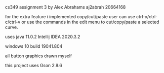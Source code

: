 cs349 assignment 3 by Alex Abrahams
aj2abrah
20664168

for the extra feature i implemented copy/cut/paste
user can use ctrl-x/ctrl-c/ctrl-v or use the commands in the edit menu to cut/copy/paste a selected curve.

uses java 11.0.2
Intellij IDEA 2020.3.2

windows 10 build 19041.804

all button graphics drawn myself

this project uses Gson 2.8.6
